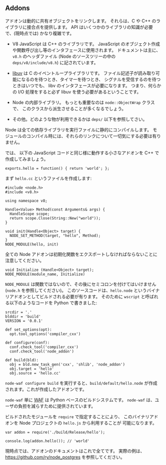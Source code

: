 ## Addons

<!--

Addons are dynamically linked shared objects. They can provide glue to C and
C++ libraries. The API (at the moment) is rather complex, involving
knowledge of several libraries:

-->
アドオンは動的に共有オブジェクトをリンクします。
それらは、C や C++ のライブラリに接合点を提供します。
API はいくつかのライブラリの知識が必要で、(現時点では) かなり複雑です。

<!--

 - V8 JavaScript, a C++ library. Used for interfacing with JavaScript:
   creating objects, calling functions, etc.  Documented mostly in the
   `v8.h` header file (`deps/v8/include/v8.h` in the Node source tree).

-->
 - V8 JavaScript は C++ のライブラリです。
   JavaScript のオブジェクト作成や関数呼び出し等のインタフェースに使用されます。
   ドキュメントは主に、`v8.h` のヘッダファイル
   (Node のソースツリーの中の `deps/v8/include/v8.h`) に記されています。

<!--

 - [libuv](https://github.com/joyent/libuv), C event loop library. Anytime one
   needs to wait for a file descriptor to become readable, wait for a timer, or
   wait for a signal to received one will need to interface with libuv. That is,
   if you perform any I/O, libuv will need to be used.

-->
 - [libuv](https://github.com/joyent/libuv) は
   C のイベントループライブラリです。
   ファイル記述子が読み取り可能になるのを待つとき、タイマーを待つとき、
   シグナルを受信するのを待つときはいつでも、
   libv のインタフェースが必要になります。
   つまり、何らかの I/O 処理をすると必ず libuv を使う必要があるということです。

<!--

 - Internal Node libraries. Most importantly is the `node::ObjectWrap`
   class which you will likely want to derive from.

-->
 - Node の内部ライブラリ。
   もっとも重要なのは `node::ObjectWrap` クラスで、
   このクラスから派生させることが多くなるでしょう。

<!--

 - Others. Look in `deps/` for what else is available.

-->
 - その他。どのような物が利用できるかは `deps/` 以下を参照してさい。

<!--

Node statically compiles all its dependencies into the executable. When
compiling your module, you don't need to worry about linking to any of these
libraries.

-->
Node は全ての依存ライブラリを実行ファイルに静的にコンパイルします。
モジュールのコンパイル時には、それらのリンクについて一切気にする必要は有りません。

<!--

To get started let's make a small Addon which is the C++ equivalent of
the following Javascript code:

-->
では、 以下の JavaScript コードと同じ様に動作する小さなアドオンを
C++ で作成してみましょう。

    exports.hello = function() { return 'world'; };

<!--

To get started we create a file `hello.cc`:

-->
まず `hello.cc` というファイルを作成します:


    #include <node.h>
    #include <v8.h>

    using namespace v8;

    Handle<Value> Method(const Arguments& args) {
      HandleScope scope;
      return scope.Close(String::New("world"));
    }

    void init(Handle<Object> target) {
      NODE_SET_METHOD(target, "hello", Method);
    }
    NODE_MODULE(hello, init)

<!--

Note that all Node addons must export an initialization function:

-->
全ての Node アドオンは初期化関数をエクスポートしなければならないことに
注意してください。

    void Initialize (Handle<Object> target);
    NODE_MODULE(module_name, Initialize)

<!--
There is no semi-colon after `NODE_MODULE` as it's not a function (see `node.h`).

The source code needs to be built into `hello.node`, the binary Addon. To
do this we create a file called `wscript` which is python code and looks
like this:

-->
`NODE_MODULE` は関数ではないので、その後にセミコロンを付けてはいけません
(`node.h` を参照してください)。
このソースコードは、`hello.node` というバイナリアドオンとしてビルドされる必要が有ります。
そのために `wscript` と呼ばれる以下のようなコードを Python で書きました:

    srcdir = '.'
    blddir = 'build'
    VERSION = '0.0.1'

    def set_options(opt):
      opt.tool_options('compiler_cxx')

    def configure(conf):
      conf.check_tool('compiler_cxx')
      conf.check_tool('node_addon')

    def build(bld):
      obj = bld.new_task_gen('cxx', 'shlib', 'node_addon')
      obj.target = 'hello'
      obj.source = 'hello.cc'

<!--

Running `node-waf configure build` will create a file
`build/default/hello.node` which is our Addon.

-->
`node-waf configure build` を実行すると、`build/default/hello.node` が作成されます。これが作成したアドオンです。

<!--

`node-waf` is just [WAF](http://code.google.com/p/waf), the python-based build system. `node-waf` is
provided for the ease of users.

-->
`node-waf` 単に [WAF](http://code.google.com/p/waf) は Python ベースのビルドシステムです。
`node-waf` は、ユーザの負担を減らすために提供されています。

<!--

You can now use the binary addon in a Node project `hello.js` by pointing `require` to
the recently built module:

-->
ビルドされたモジュールを `require` で指定することにより、
このバイナリアドオンを Node プロジェクトの `hello.js` から利用することが
可能になります。

    var addon = require('./build/Release/hello');

    console.log(addon.hello()); // 'world'

<!--

For the moment, that is all the documentation on addons. Please see
<https://github.com/ry/node_postgres> for a real example.

-->
現時点では、アドオンのドキュメントはこれで全てです。
実際の例は、<https://github.com/ry/node_postgres> を参照してください。
